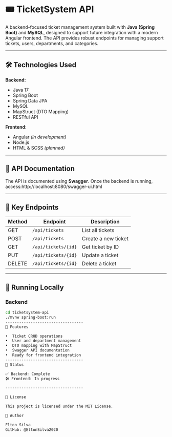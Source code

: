 # 🎟️ TicketSystem API

A backend-focused ticket management system built with **Java (Spring Boot)** and **MySQL**, designed to support future integration with a modern Angular frontend. The API provides robust endpoints for managing support tickets, users, departments, and categories.

---

## 🛠️ Technologies Used

**Backend:**
- Java 17
- Spring Boot
- Spring Data JPA
- MySQL
- MapStruct (DTO Mapping)
- RESTful API

**Frontend:**
- Angular *(in development)*
- Node.js
- HTML & SCSS *(planned)*

---

## 📄 API Documentation

The API is documented using **Swagger**. Once the backend is running, access:http://localhost:8080/swagger-ui.html

---

## 🔑 Key Endpoints

| Method | Endpoint             | Description              |
|--------|----------------------|--------------------------|
| GET    | `/api/tickets`       | List all tickets         |
| POST   | `/api/tickets`       | Create a new ticket      |
| GET    | `/api/tickets/{id}`  | Get ticket by ID         |
| PUT    | `/api/tickets/{id}`  | Update a ticket          |
| DELETE | `/api/tickets/{id}`  | Delete a ticket          |

---

## 🚀 Running Locally

### Backend

```bash
cd ticketsystem-api
./mvnw spring-boot:run
----------------------------------
🎯 Features

•  Ticket CRUD operations
•  User and department management
•  DTO mapping with MapStruct
•  Swagger API documentation
•  Ready for frontend integration
----------------------------------
📌 Status

✅ Backend: Complete
🛠️ Frontend: In progress

----------------------------------

📜 License

This project is licensed under the MIT License.

👤 Author

Elton Silva
GitHub: @EltonSilva2020
